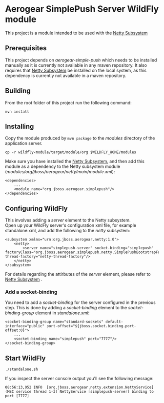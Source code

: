 # Aerogear SimplePush Server WildFly module
This project is a module intended to be used with the [Netty Subsystem](https://github.com/danbev/netty-subsystem)

## Prerequisites 
This project depends on _aerogear-simple-push_ which needs to be installed manually as it is currently not available in any
maven repository. 
It also requires that [Netty Subsystem](https://github.com/danbev/netty-subsystem) be installed on the local system, as this
dependency is currently not available in a maven repository.

## Building
From the root folder of this project run the following command:

    mvn install

## Installing
Copy the module produced by ```mvn package``` to the _modules_ directory of the application server.

    cp -r wildfly-module/target/module/org $WILDFLY_HOME/modules
    
Make sure you have installed the [Netty Subsystem](https://github.com/danbev/netty-subsystem), and then add this module as 
a dependency to the Netty subsystem module (_modules/org/jboss/aerogear/netty/main/module.xml_):

    <dependencies>
        ...
        <module name="org.jboss.aerogear.simplepush"/>
    </dependencies>
    
## Configuring WildFly
This involves adding a _server_ element to the Netty subsystem.  
Open up your WildFly server's configuration xml file, for example standalone.xml, and add the following to the _netty_ subsystem:

    <subsystem xmlns="urn:org.jboss.aerogear.netty:1.0">
        <netty>
            <server name="simplepush-server" socket-binding="simplepush" factoryClass="org.jboss.aerogear.simplepush.netty.SimplePushBootstrapFactory" thread-factory="netty-thread-factory"/>
        </netty>
    </subsystem>
    
For details regarding the attirbutes of the _server_ element, please refer to [Netty Subsystem](https://github.com/danbev/netty-subsystem) .

### Add a socket-binding    
You need to add a _socket-binding_ for the server configured in the previous step. This is done by adding a _socket-binding_ element
to the _socket-binding-group_ element in _standalone.xml_:

    <socket-binding-group name="standard-sockets" default-interface="public" port-offset="${jboss.socket.binding.port-offset:0}">
        ...
        <socket-binding name="simplepush" port="7777"/>
    </socket-binding-group>  

## Start WildFly

    ./standalone.sh

If you inspect the server console output you'll see the following message:

    08:56:13,052 INFO  [org.jboss.aerogear.netty.extension.NettyService] (MSC service thread 1-3) NettyService [simplepush-server] binding to port [7777]    

    
    



    